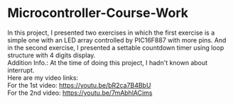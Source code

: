 # Microcontroller-Course-Work
In this project, I presented two exercises in which the first exercise is a simple one with an LED array controlled by PIC16F887 with more pins. And in the second exercise, I presented a settable countdown timer using loop structure with 4 digits display.\
Addition Info.: At the time of doing this project, I hadn't known about interrupt.\
Here are my video links:\
For the 1st video: https://youtu.be/bR2ca7B4BbU \
For the 2nd video: https://youtu.be/7mAbhlACims
